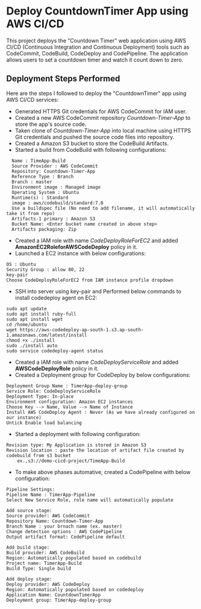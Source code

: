 
# Deploy CountdownTimer App using AWS CI/CD

This project deploys the "Countdown Timer" web application using AWS CI/CD (Continuous Integration and Continuous Deployment) tools such as CodeCommit, CodeBuild, CodeDeploy and CodePipeline. The application allows users to set a countdown timer and watch it count down to zero.


## Deployment Steps Performed
Here are the steps I followed to deploy the "CountdownTimer" app using AWS CI/CD services:

* Generated HTTPS Git credentials for AWS CodeCommit for IAM user. 
* Created a new AWS CodeCommit repository *Countdown-Timer-App* to store the app's source code.
* Taken clone of *Countdown-Timer-App* into local machine using HTTPS Git credentials and pushed the source code files into repository.
* Created a Amazon S3 bucket to store the CodeBuild Artifacts.
* Started a build from CodeBuild with following configurations:
```
  Name : TimeApp-Build
  Source Provider : AWS CodeCommit
  Repository: Countdown-Timer-App
  Reference Type : Branch
  Branch : master
  Environment image : Managed image
  Operating System : Ubuntu
  Runtime(s) : Standard
  image : aws/codebuild/standard:7.0
  Use a buildspec file (No need to add filename, it will automatically take it from repo)
  Artifacts-1 primary : Amazon S3
  Bucket Name: <Enter bucket name created in above step>
  Artifacts packaging: Zip
```   
* Created a IAM role with name *CodeDeployRoleForEC2* and added **AmazonEC2RoleforAWSCodeDeploy** policy in it.
* Launched a EC2 instance with below configurations:
```
OS : Ubuntu
Security Group : allow 80, 22
key-pair
Choose CodeDeployRoleForEC2 from IAM instance profile dropdown
``` 
* SSH into server using key-pair and Performed below commands to install codedeploy agent on EC2:
```
sudo apt update
sudo apt install ruby-full
sudo apt install wget
cd /home/ubuntu
wget https://aws-codedeploy-ap-south-1.s3.ap-south-1.amazonaws.com/latest/install
chmod +x ./install
sudo ./install auto
sudo service codedeploy-agent status
```
* Created a IAM role with name *CodeDeployServiceRole* and added **AWSCodeDeployRole** policy in it.
* Created a Deployment group for CodeDeploy by below configurations:
```
Deployment Group Name : TimerApp-deploy-group
Service Role: CodeDeployServiceRole
Deployment Type: In-place
Environment configuration: Amazon EC2 instances
Choose Key --> Name, Value --> Name of Instance
Install AWS CodeDeploy Agent : Never (As we have already configured on our instance)
Untick Enable load balancing 
``` 
* Started a deployment with following configuration:
```
Revision type: My Application is stored in Amazon S3
Revision location : paste the location of artifact file created by codebuild from s3 bucket
    ex.,s3://demo-cicd-project/TimeApp-Build 
```
* To make above phases automative, created a CodePipeline with below configuration:
```
Pipeline Settings:
Pipeline Name : TimerApp-Pipeline
Select New Service Role, role name will automatically populate

Add source stage:
Source provider: AWS CodeCommit
Repository Name: Countdown-Timer-App 
Branch Name : your brnach name (ex. master)
Change detection options : AWS CodePipeline
Output artifact format: CodePipeline default

Add build stage:
Build provider: AWS CodeBuild
Region: Automatically populated based on codebuild
Project name: TimerApp-Build
Build Type: Single build

Add deploy stage:
Deploy provider: AWS CodeDeploy
Region: Automatically populated based on codedeploy
Application Name: CountdownTimerApp
Deployment group: TimerApp-deploy-group
```
 
